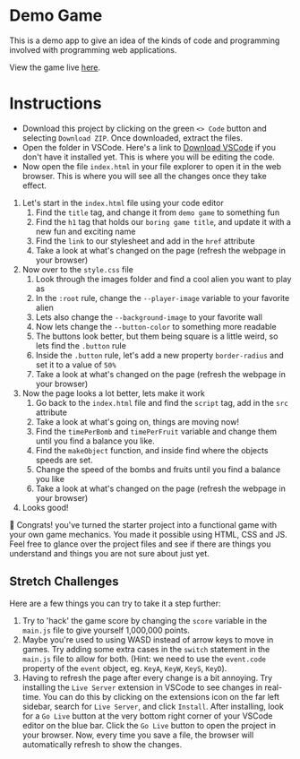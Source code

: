 # Demo Game

This is a demo app to give an idea of the kinds of code and programming involved with programming web applications.

View the game live [here](https://make-school-labs.github.io/few-track-demo/).

# Instructions

- Download this project by clicking on the green `<> Code` button and selecting `Download ZIP`. Once downloaded, extract the files.
- Open the folder in VSCode. Here's a link to [Download VSCode](https://code.visualstudio.com/) if you don't have it installed yet. This is where you will be editing the code.
- Now open the file `index.html` in your file explorer to open it in the web browser. This is where you will see all the changes once they take effect.

1. Let's start in the `index.html` file using your code editor
   1. Find the `title` tag, and change it from `demo game` to something fun
   2. Find the `h1` tag that holds our `boring game title`, and update it with a new fun and exciting name
   3. Find the `link` to our stylesheet and add in the `href` attribute
   4. Take a look at what's changed on the page (refresh the webpage in your browser)
2. Now over to the `style.css` file
   1. Look through the images folder and find a cool alien you want to play as
   2. In the `:root` rule, change the `--player-image` variable to your favorite alien
   3. Lets also change the `--background-image` to your favorite wall
   4. Now lets change the `--button-color` to something more readable
   5. The buttons look better, but them being square is a little weird, so lets find the `.button` rule
   6. Inside the `.button` rule, let's add a new property `border-radius` and set it to a value of `50%`
   7. Take a look at what's changed on the page (refresh the webpage in your browser)
3. Now the page looks a lot better, lets make it work
   1. Go back to the `index.html` file and find the `script` tag, add in the `src` attribute
   2. Take a look at what's going on, things are moving now!
   3. Find the `timePerBomb` and `timePerFruit` variable and change them until you find a balance you like.
   4. Find the `makeObject` function, and inside find where the objects speeds are set.
   5. Change the speed of the bombs and fruits until you find a balance you like
   6. Take a look at what's changed on the page (refresh the webpage in your browser)
4. Looks good!

🎉 Congrats! you've turned the starter project into a functional game with your own game mechanics. You made it possible using HTML, CSS and JS. Feel free to glance over the project files and see if there are things you understand and things you are not sure about just yet.

## Stretch Challenges

Here are a few things you can try to take it a step further:

1. Try to 'hack' the game score by changing the `score` variable in the `main.js` file to give yourself 1,000,000 points.
2. Maybe you're used to using WASD instead of arrow keys to move in games. Try adding some extra cases in the `switch` statement in the `main.js` file to allow for both. (Hint: we need to use the `event.code` property of the `event` object, eg. `KeyA`, `KeyW`, `KeyS`, `KeyD`).
3. Having to refresh the page after every change is a bit annoying. Try installing the `Live Server` extension in VSCode to see changes in real-time. You can do this by clicking on the extensions icon on the far left sidebar, search for `Live Server`, and click `Install`. After installing, look for a `Go Live` button at the very bottom right corner of your VSCode editor on the blue bar. Click the `Go Live` button to open the project in your browser. Now, every time you save a file, the browser will automatically refresh to show the changes.

<!-- ## Todo -

1. Some tasks to explore programming on the web.
  - Include comments with notes on possible values along side code
  - Building Web Applications
    - Need a branch to demo the completed game
    - Master branch should leave out some things that become and activity
      - Links to css files and js files
        - These files might be broken into separate files
  - HTML
    - Add some images of other characters
    - Add CSS styles
    - Add JS file
  - CSS
    - Can be better organized for demo
    - Add opportunities for students to make improvements to the appearance
      - #container overflow hidden
      - #contanier round corner
      - .button round corner changes colors
      - .button:hover change colors
      - add a box shadow to player
    - Change game images used as game elements
      - --player-image
      - --bg-image
      - --bomb-image
      - --fruit-*
  - JS
    - Add link to main.js
    - Change somethings in the JS to see what happens
      - Edit variables
        - change the speed and frequency of elements
          - speed of bombs and fruit
          - frequency of fruit vs bombs -->
